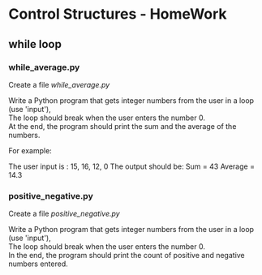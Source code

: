 # Control Structures - HomeWork 

## while loop

### while_average.py

Create a file *while_average.py*

Write a Python program that gets integer numbers from the user in a loop (use 'input'),<br>
The loop should break when the user enters the number 0.<br>
At the end, the program should print the sum and the average of the numbers.

For example: 

The user input is : 15, 16, 12, 0
The output should be: 
Sum = 43 
Average = 14.3 

### positive_negative.py

Create a file *positive_negative.py*

Write a Python program that gets integer numbers from the user in a loop (use 'input'),<br>
The loop should break when the user enters the number 0.<br>
In the end, the program should print the count of positive and negative numbers entered.
